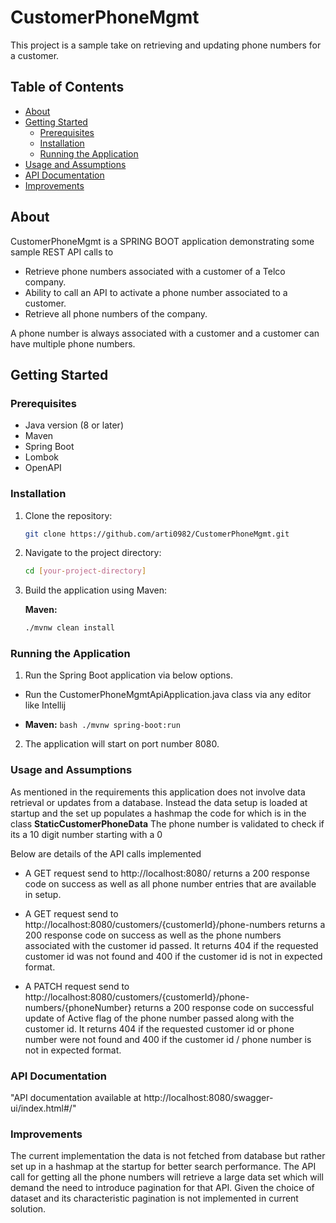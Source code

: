 # CustomerPhoneMgmt

This project is a sample take on retrieving and updating phone numbers for a customer.
## Table of Contents

-   [About](#about)
-   [Getting Started](#getting-started)
    -   [Prerequisites](#prerequisites)
    -   [Installation](#installation)
    -   [Running the Application](#running-the-application)
-   [Usage and Assumptions](#Usage-and-Assumptions)
-   [API Documentation](#api-documentation)
-   [Improvements](#Improvements)

## About

CustomerPhoneMgmt is a SPRING BOOT application demonstrating some sample REST API calls to
- Retrieve phone numbers associated with a customer of a Telco company.
- Ability to call an API to activate a phone number associated to a customer.
- Retrieve all phone numbers of the company.

A phone number is always associated with a customer and a customer can have multiple phone numbers.

## Getting Started

### Prerequisites

-   Java version (8 or later)
-   Maven
-   Spring Boot
-   Lombok
-   OpenAPI

### Installation

1.  Clone the repository:
    ```bash
    git clone https://github.com/arti0982/CustomerPhoneMgmt.git
    ```
2.  Navigate to the project directory:
    ```bash
    cd [your-project-directory]
    ```
3.  Build the application using Maven:

    **Maven:**
    ```bash
    ./mvnw clean install
    ```

### Running the Application

1.  Run the Spring Boot application via below options.
-   Run the CustomerPhoneMgmtApiApplication.java class via any editor like Intellij

-    **Maven:**
    ```bash
    ./mvnw spring-boot:run
    ```

2.  The application will start on port number 8080.


### Usage and Assumptions
As mentioned in the requirements this application does not involve data retrieval or updates from a database.
Instead the data setup is loaded at startup and the set up populates a hashmap the code for which is in the class **StaticCustomerPhoneData**
The phone number is validated to check if its a 10 digit number starting with a 0

Below are details of the API calls implemented

- A GET request send to http://localhost:8080/ returns a 200 response code on success as well as all phone number entries that are available in setup.

- A GET request send to http://localhost:8080/customers/{customerId}/phone-numbers returns a 200 response code on success as well as the phone numbers associated with the customer id passed. It  returns 404 if the requested customer id was not found and 400 if the customer id is not in expected format.

- A PATCH request send to http://localhost:8080/customers/{customerId}/phone-numbers/{phoneNumber} returns a 200 response code on successful update of Active flag of the phone number passed along with the customer id. It  returns 404 if the requested customer id or phone number were not found and 400 if the customer id / phone number is not in expected format.

### API Documentation

"API documentation available at http://localhost:8080/swagger-ui/index.html#/"

### Improvements
The current implementation the data is not fetched from database but rather set up in a hashmap at the startup for better search performance.
The API call for getting all the phone numbers will retrieve a large data set which will demand the need to introduce pagination for that API. Given the choice of dataset and its characteristic pagination is not implemented in current solution.



